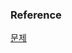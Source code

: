 ### Reference
[문제](https://www.hackerrank.com/challenges/african-cities/problem?isFullScreen=true)<br>